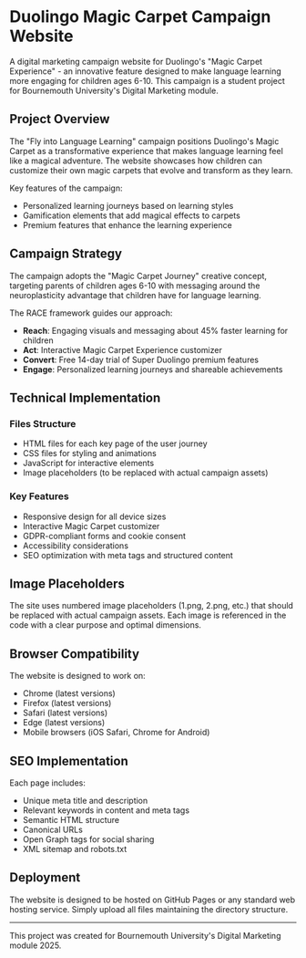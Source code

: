 # Duolingo Magic Carpet Campaign Website

A digital marketing campaign website for Duolingo's "Magic Carpet Experience" - an innovative feature designed to make language learning more engaging for children ages 6-10. This campaign is a student project for Bournemouth University's Digital Marketing module.

## Project Overview

The "Fly into Language Learning" campaign positions Duolingo's Magic Carpet as a transformative experience that makes language learning feel like a magical adventure. The website showcases how children can customize their own magic carpets that evolve and transform as they learn.

Key features of the campaign:
- Personalized learning journeys based on learning styles
- Gamification elements that add magical effects to carpets
- Premium features that enhance the learning experience

## Campaign Strategy

The campaign adopts the "Magic Carpet Journey" creative concept, targeting parents of children ages 6-10 with messaging around the neuroplasticity advantage that children have for language learning.

The RACE framework guides our approach:
- **Reach**: Engaging visuals and messaging about 45% faster learning for children
- **Act**: Interactive Magic Carpet Experience customizer 
- **Convert**: Free 14-day trial of Super Duolingo premium features
- **Engage**: Personalized learning journeys and shareable achievements

## Technical Implementation

### Files Structure
- HTML files for each key page of the user journey
- CSS files for styling and animations
- JavaScript for interactive elements
- Image placeholders (to be replaced with actual campaign assets)

### Key Features
- Responsive design for all device sizes
- Interactive Magic Carpet customizer
- GDPR-compliant forms and cookie consent
- Accessibility considerations
- SEO optimization with meta tags and structured content

## Image Placeholders

The site uses numbered image placeholders (1.png, 2.png, etc.) that should be replaced with actual campaign assets. Each image is referenced in the code with a clear purpose and optimal dimensions.

## Browser Compatibility

The website is designed to work on:
- Chrome (latest versions)
- Firefox (latest versions)
- Safari (latest versions)
- Edge (latest versions)
- Mobile browsers (iOS Safari, Chrome for Android)

## SEO Implementation

Each page includes:
- Unique meta title and description
- Relevant keywords in content and meta tags
- Semantic HTML structure
- Canonical URLs
- Open Graph tags for social sharing
- XML sitemap and robots.txt

## Deployment

The website is designed to be hosted on GitHub Pages or any standard web hosting service. Simply upload all files maintaining the directory structure.

---

This project was created for Bournemouth University's Digital Marketing module 2025.